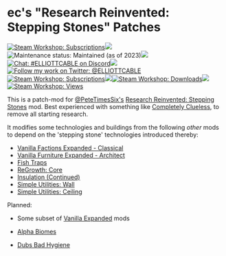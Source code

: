 ec's "Research Reinvented: Stepping Stones" Patches
===================================================

<a target="_blank" href="https://steamcommunity.com/sharedfiles/filedetails/?id=2929237974"><img alt='Steam Workshop: Subscriptions' src="https://img.shields.io/steam/update-date/2929237974?label=latest%20update&logo=steam&style=for-the-badge"></a><img src="http://elliottcable.s3.amazonaws.com/p/8x8.png"><img alt='Maintenance status: Maintained (as of 2023)' src="https://img.shields.io/maintenance/yes/2023?style=for-the-badge"><img src="http://elliottcable.s3.amazonaws.com/p/8x8.png"><a target="_blank" href="https://discord.gg/Mst2T9wnUY"><img alt='Chat: #ELLIOTTCABLE on Discord' src="https://img.shields.io/discord/706585477351735326?label=%23ELLIOTTCABLE&logo=discord&logoColor=24272a&labelColor=5865F2&style=for-the-badge"></a><img src="http://elliottcable.s3.amazonaws.com/p/8x8.png"><a target="_blank" href="https://twitter.com/intent/follow?screen_name=ELLIOTTCABLE"><img alt='Follow my work on Twitter: @ELLIOTTCABLE' src="https://img.shields.io/badge/follow-%40ELLIOTTCABLE-blue?style=for-the-badge&logo=twitter"></a><br>
<a target="_blank" href="https://steamcommunity.com/sharedfiles/filedetails/?id=2929237974"><img alt='Steam Workshop: Subscriptions' src="https://img.shields.io/steam/subscriptions/2929237974?logo=steam&style=for-the-badge"></a><img src="http://elliottcable.s3.amazonaws.com/p/8x8.png"><a target="_blank" href="https://steamcommunity.com/sharedfiles/filedetails/?id=2929237974"><img alt='Steam Workshop: Downloads' src="https://img.shields.io/steam/downloads/2929237974?logo=steam&style=for-the-badge"></a><img src="http://elliottcable.s3.amazonaws.com/p/8x8.png"><a target="_blank" href="https://steamcommunity.com/sharedfiles/filedetails/?id=2929237974"><img alt='Steam Workshop: Views' src="https://img.shields.io/steam/views/2929237974?logo=steam&style=for-the-badge"></a>

This is a patch-mod for [@PeteTimesSix's][] [Research Reinvented: Stepping Stones][] mod. Best experienced with something like [Completely Clueless][], to remove all starting research.

It modifies some technologies and buildings from the following *other* mods to depend on the 'stepping stone' technologies introduced thereby:

 - [Vanilla Factions Expanded - Classical](https://steamcommunity.com/sharedfiles/filedetails/?id=2787850474)
 - [Vanilla Furniture Expanded - Architect](https://steamcommunity.com/sharedfiles/filedetails/?id=2608762624)
 - [Fish Traps](https://steamcommunity.com/sharedfiles/filedetails/?id=2594468074)
 - [ReGrowth: Core](https://steamcommunity.com/workshop/filedetails/?id=2260097569)
 - [Insulation (Continued)](https://steamcommunity.com/sharedfiles/filedetails/?id=2196454890)
 - [Simple Utilities: Wall](https://steamcommunity.com/sharedfiles/filedetails/?id=2565545335)
 - [Simple Utilities: Ceiling](https://steamcommunity.com/sharedfiles/filedetails/?id=2571003732)

 Planned:

 - Some subset of [Vanilla Expanded](https://steamcommunity.com/workshop/filedetails/?id=1884025115) mods
 - [Alpha Biomes](https://steamcommunity.com/sharedfiles/filedetails/?id=1841354677)
 - [Dubs Bad Hygiene](https://steamcommunity.com/sharedfiles/filedetails/?id=836308268)

   [@PeteTimesSix's]: <https://github.com/PeteTimesSix>
   [Research Reinvented: Stepping Stones]: <https://steamcommunity.com/sharedfiles/filedetails/?id=2868389782>
   [Completely Clueless]: <https://steamcommunity.com/sharedfiles/filedetails/?id=1710183197>

